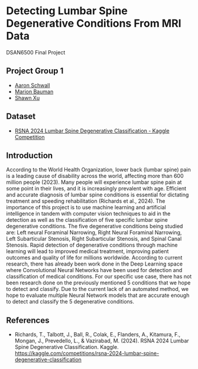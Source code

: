 # Detecting Lumbar Spine Degenerative Conditions From MRI Data
DSAN6500 Final Project

## Project Group 1
- [Aaron Schwall](https://github.com/Aaron-Schwall)
- [Marion Bauman](https://github.com/mfgeary)
- [Shawn Xu](https://github.com/shawnhxu)

## Dataset
- [RSNA 2024 Lumbar Spine Degenerative Classification - Kaggle Competition](https://www.kaggle.com/competitions/rsna-2024-lumbar-spine-degenerative-classification/overview)

## Introduction

According to the World Health Organization, lower back (lumbar spine) pain is a leading cause of disability across the world, affecting more than 600 million people (2023). Many people will experience lumbar spine pain at some point in their lives, and it is increasingly prevalent with age. Efficient and accurate diagnosis of lumbar spine conditions is essential for dictating treatment and speeding rehabilitation (Richards et al., 2024). The importance of this project is to use machine learning and artificial intelligence in tandem with computer vision techniques to aid in the detection as well as the classification of five specific lumbar spine degenerative conditions. The five degenerative conditions being studied are: Left neural Foraminal Narrowing, Right Neural Foraminal Narrowing, Left Subarticular Stenosis, Right Subarticular Stenosis, and Spinal Canal Stenosis. Rapid detection of degenerative conditions through machine learning will lead to improved medical treatment, improving patient outcomes and quality of life for millions worldwide. According to current research, there has already been work done in the Deep Learning space where Convolutional Neural Networks have been used for detection and classification of medical conditions. For our specific use case, there has not been research done on the previously mentioned 5 conditions that we hope to detect and classify. Due to the current lack of an automated method, we hope to evaluate multiple Neural Network models that are accurate enough to detect and classify the 5 degenerative conditions.

## References
- Richards, T., Talbott, J., Ball, R., Colak, E., Flanders, A., Kitamura, F., Mongan, J., Prevedello, L., & Vazirabad, M. (2024). RSNA 2024 Lumbar Spine Degenerative Classification. Kaggle. https://kaggle.com/competitions/rsna-2024-lumbar-spine-degenerative-classification
